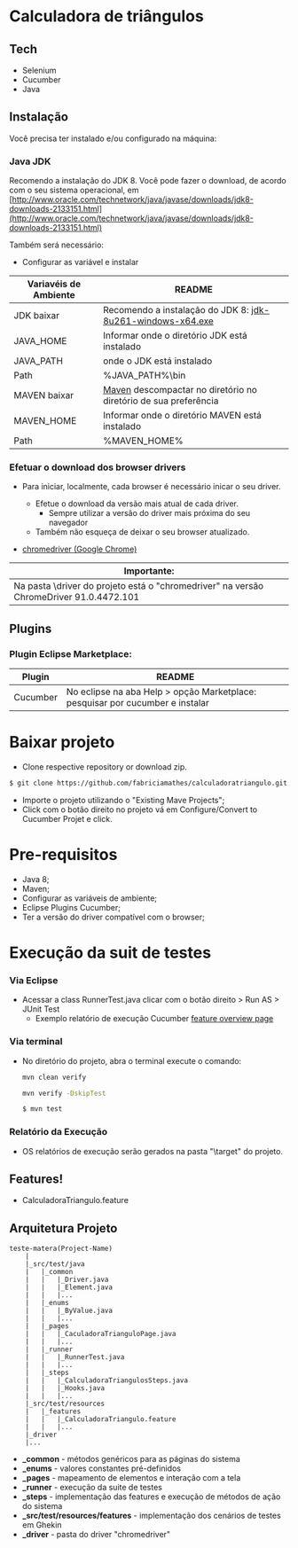 # Calculadora de triângulos
  
## Tech
  - Selenium
  - Cucumber
  - Java
  
## Instalação
  Você precisa ter instalado e/ou configurado na máquina:
  
### Java JDK
  Recomendo a instalação do JDK 8. Você pode fazer o download, de acordo com o seu sistema operacional, em [http://www.oracle.com/technetwork/java/javase/downloads/jdk8-downloads-2133151.html](http://www.oracle.com/technetwork/java/javase/downloads/jdk8-downloads-2133151.html)

  Também será necessário:
  * Configurar as variável e instalar
  
  | Variavéis de Ambiente | README |
  | ------ | ------ |
  | JDK baixar | Recomendo a instalação do JDK 8: [jdk-8u261-windows-x64.exe](https://www.oracle.com/br/java/technologies/javase/javase-jdk8-downloads.html#license-lightbox) |
  | JAVA_HOME| Informar onde o diretório JDK está instalado|
  | JAVA_PATH| onde o JDK está instalado|
  | Path| %JAVA_PATH%\bin|
  | MAVEN baixar| [Maven](https://maven.apache.org/download.cgi) descompactar no diretório no diretório de sua preferência |
  | MAVEN_HOME|Informar onde o diretório MAVEN está instalado|
  | Path| %MAVEN_HOME%|
  
### Efetuar o download dos browser drivers
  * Para iniciar, localmente, cada browser é necessário inicar o seu driver.
     * Efetue o download da versão mais atual de cada driver. 
        * Sempre utilizar a versão do driver mais próxima do seu navegador
     * Também não esqueça de deixar o seu browser atualizado.
	 
  * [chromedriver (Google Chrome)](https://sites.google.com/a/chromium.org/chromedriver/downloads)
  
  |Importante: |
  | ------ |
  |Na pasta \driver do projeto está o "chromedriver" na versão ChromeDriver 91.0.4472.101 |
   
  
## Plugins  
  ### Plugin Eclipse Marketplace:
  
  | Plugin | README |
  | ------ | ------ |
  | Cucumber | No eclipse na aba Help > opção Marketplace: pesquisar por cucumber e instalar|
  
  
# Baixar projeto
  - Clone respective repository or download zip.
  ```bash
  $ git clone https://github.com/fabriciamathes/calculadoratriangulo.git
  ```
  - Importe o projeto utilizando o "Existing Mave Projects";
  - Click com o botão direito no projeto vá em Configure/Convert to Cucumber Projet e click.
  
# Pre-requisitos
  - Java 8;
  - Maven;
  - Configurar as variáveis de ambiente;
  - Eclipse Plugins Cucumber;
  - Ter a versão do driver compatível com o browser;
  
# Execução da suit de testes

  ### Via Eclipse
  * Acessar a class RunnerTest.java clicar com o botão direito > Run AS > JUnit Test
	  * Exemplo relatório de execução Cucumber [feature overview page](./img/Relatório_Execução.jpg)
	  
  ### Via terminal
  * No diretório do projeto, abra o terminal execute o comando:
  
    ```bash
    mvn clean verify    
	```

    ```bash
    mvn verify -DskipTest
    ```
   
    ```bash
    $ mvn test
    ```

  ### Relatório da Execução
  * OS relatórios de execução serão gerados na pasta "\target" do projeto.

## Features!

  - CalculadoraTriangulo.feature
  
  Arquitetura Projeto
--------------
	teste-matera(Project-Name)
		|
		|_src/test/java
		|	|_common
		|	|	|_Driver.java
		|	|	|_Element.java
		|	|	|...
		|	|_enums
		|	|	|_ByValue.java
		|	|	|...
		|	|_pages
		|	|	|_CaculadoraTrianguloPage.java
		|	|	|...
		|	|_runner
		|	|	|_RunnerTest.java
		|	|	|...
		|	|_steps
		|	|	|_CalculadoraTriangulosSteps.java
		|	|	|_Hooks.java
		|	|	|...
		|_src/test/resources
		|	|_features
		|	|	|_CalculadoraTriangulo.feature
		|	|	|...
		|_driver
		|...

* **_common** - métodos genéricos para as páginas do sistema
* **_enums** - valores constantes pré-definidos
* **_pages** - mapeamento de elementos e interação com a tela
* **_runner** - execução da suite de testes
* **_steps** - implementação das features e execução de métodos de ação do sistema
* **_src/test/resources/features** - implementação dos cenários de testes em Ghekin
* **_driver** - pasta do driver "chromedriver"
